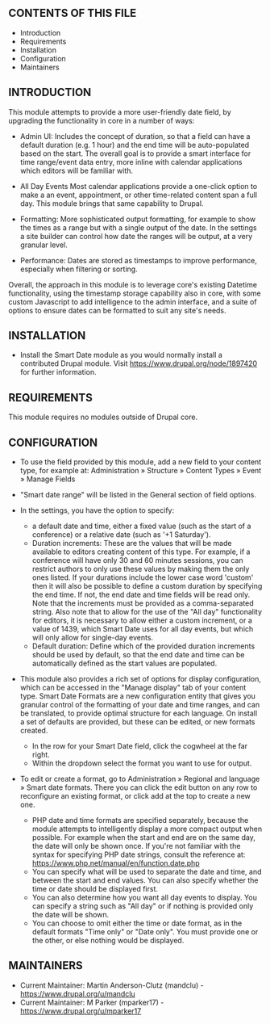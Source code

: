 CONTENTS OF THIS FILE
---------------------

 * Introduction
 * Requirements
 * Installation
 * Configuration
 * Maintainers


INTRODUCTION
------------

This module attempts to provide a more user-friendly date field, by upgrading
the functionality in core in a number of ways:

* Admin UI: Includes the concept of duration, so that a field can have a default
  duration (e.g. 1 hour) and the end time will be auto-populated based on the
  start. The overall goal is to provide a smart interface for time range/event
  data entry, more inline with calendar applications which editors will be
  familiar with.

* All Day Events Most calendar applications provide a one-click option to make
  a an event, appointment, or other time-related content span a full day. This
  module brings that same capability to Drupal.

* Formatting: More sophisticated output formatting, for example to show the
  times as a range but with a single output of the date. In the settings a site
  builder can control how date the ranges will be output, at a very granular
  level.

* Performance: Dates are stored as timestamps to improve performance, especially
  when filtering or sorting.

Overall, the approach in this module is to leverage core's existing Datetime
functionality, using the timestamp storage capability also in core, with some
custom Javascript to add intelligence to the admin interface, and a suite of
options to ensure dates can be formatted to suit any site's needs.


INSTALLATION
------------

 * Install the Smart Date module as you would normally install a
   contributed Drupal module. Visit
   https://www.drupal.org/node/1897420 for further information.


REQUIREMENTS
------------

This module requires no modules outside of Drupal core.


CONFIGURATION
-------------

 * To use the field provided by this module, add a new field to your content
   type, for example at:
   Administration » Structure » Content Types » Event » Manage Fields

 * "Smart date range" will be listed in the General section of field options.

 * In the settings, you have the option to specify:
   - a default date and time, either a fixed value (such as the start of a
     conference) or a relative date (such as '+1 Saturday').
   - Duration increments: These are the values that will be made available to
     editors creating content of this type. For example, if a conference will
     have only 30 and 60 minutes sessions, you can restrict authors to only use
     these values by making them the only ones listed. If your durations include
     the lower case word 'custom' then it will also be possible to define a
     custom duration by specifying the end time. If not, the end date and time
     fields will be read only. Note that the increments must be provided as a
     comma-separated string. Also note that to allow for the use of the "All
     day" functionality for editors, it is necessary to allow either a custom
     increment, or a value of 1439, which Smart Date uses for all day events,
     but which will only allow for single-day events.
   - Default duration: Define which of the provided duration increments should
     be used by default, so that the end date and time can be automatically
     defined as the start values are populated.

  * This module also provides a rich set of options for display configuration,
    which can be accessed in the "Manage display" tab of your content type.
    Smart Date Formats are a new configuration entity that gives you granular
    control of the formatting of your date and time ranges, and can be
    translated, to provide optimal structure for each language. On install a set
    of defaults are provided, but these can be edited, or new formats created.
    - In the row for your Smart Date field, click the cogwheel at the far right.
    - Within the dropdown select the format you want to use for output.

  * To edit or create a format, go to Administration » Regional and language
    » Smart date formats. There you can click the edit button on any row to
    reconfigure an existing format, or click add at the top to create a new one.
    - PHP date and time formats are specified separately, because the module
      attempts to intelligently display a more compact output when possible. For
      example when the start and end are on the same day, the date will only be
      shown once. If you're not familiar with the syntax for specifying PHP date
      strings, consult the reference at:
      https://www.php.net/manual/en/function.date.php
    - You can specify what will be used to separate the date and time, and
      between the start and end values. You can also specify whether the time or
      date should be displayed first.
    - You can also determine how you want all day events to display. You can
      specify a string such as "All day" or if nothing is provided only the date
      will be shown.
    - You can choose to omit either the time or date format, as in the default
      formats "Time only" or "Date only". You must provide one or the other, or
      else nothing would be displayed.


MAINTAINERS
-----------

 * Current Maintainer: Martin Anderson-Clutz (mandclu) - https://www.drupal.org/u/mandclu
 * Current Maintainer: M Parker (mparker17) - https://www.drupal.org/u/mparker17
